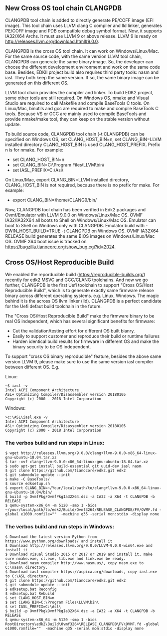 ## New Cross OS tool chain CLANGPDB

CLANGPDB tool chain is added to directly generate PE/COFF image (EFI image).
This tool chain uses LLVM clang C compiler and lld linker, generates PE/COFF
image and PDB compatible debug symbol format. Now, it supports IA32/X64 Archs.
It must use LLVM 9 or above release. LLVM 9 is ready on 
http://releases.llvm.org/download.html#9.0.0.

CLANGPDB is the cross OS tool chain. It can work on Windows/Linux/Mac. 
For the same source code, with the same version LLVM tool chain, 
CLANGPDB can generate the same binary image. So, the developer can 
choose the different development environment and work on the same 
code base. Besides, EDKII project build also requires third party 
tools: nasm and iasl. They both keep the same version. If so, the same 
binary image can be generated on this different OS.

LLVM tool chain provides the compiler and linker. To build EDK2 project, 
some other tools are still required. On Windows OS, nmake and Visual Studio 
are required to call Makefile and compile BaseTools C tools. 
On Linux/Mac, binutils and gcc are required to make and compile BaseTools 
C tools. Because VS or GCC are mainly used to compile BaseTools and provide 
nmake/make tool, they can keep on the stable version without update.

To build source code, CLANGPDB tool chain (-t CLANGPDB) can be specified
on Windows OS, set CLANG_HOST_BIN=n, set CLANG_BIN=LLVM installed directory
CLANG_HOST_BIN is used CLANG_HOST_PREFIX. Prefix n is for nmake.
For example:
*  set CLANG_HOST_BIN=n
*  set CLANG_BIN=C:\Program Files\LLVM\bin\
*  set IASL_PREFIX=C:\Asl\

On Linux/Mac, export CLANG_BIN=LLVM installed directory, CLANG_HOST_BIN is
not required, because there is no prefix for make.
For example:
*  export CLANG_BIN=/home/CLANG9/bin/

Now, CLANGPDB tool chain has been verified in Edk2 packages and Ovmf/Emulator
with LLVM 9.0.0 on Windows/Linux/Mac OS.
OVMF IA32/IA32X64 all boots to Shell on Windows/Linux/Mac OS.
Emulator can boot to Shell on Windows only with CLANGPDB.
Emulator build with -DWIN_HOST_BUILD=TRUE -t CLANGPDB on Windows OS.
OVMF IA32X64 RELEASE build generates the same BIOS images on Windows/Linux/Mac OS.
OVMF X64 boot issue is tracked on https://bugzilla.tianocore.org/show_bug.cgi?id=2024.

## Cross OS/Host Reproducible Build
We enabled the reporducible build (https://reproducible-builds.org/) recently
for edk2 MSVC and GCC/CLANG toolchains. And now we go further, CLANGPDB is the first
Uefi toolchain to support "Cross OS/Host Reproducible Build", which is to generate
exactly same firmware release binary across different operating systems.
e.g. Linux, Windows. The magic behind it is the across OS llvm linker (lld).
CLANGPDB is a perfect candidate for the Uefi defaut build toolchain in the future.

The "Cross OS/Host Reproducible Build" make the firmware binary to be real OS independent,
which has several significant benefits for firmware:
* Cut the validation/testing effort for different OS built bianry.
* Easily to support customer and reproduce their build or runtime failures
* Harden identical build results for firmware in different OS and make the binary 
  security to be OS independent.

To support "cross OS binary reproducible" feature, besides the above same version LLVM 9, 
please make sure to use the same version iasl compiler between different OS. E.g.

Linux:
```
~$ iasl -v
Intel ACPI Component Architecture
ASL+ Optimizing Compiler/Disassembler version 20180105
Copyright (c) 2000 - 2018 Intel Corporation
```

Windows:
```
>c:\ASL\iasl.exe -v
Intel ACPI Component Architecture
ASL+ Optimizing Compiler/Disassembler version 20180105
Copyright (c) 2000 - 2018 Intel Corporation
```

### The verbos build and run steps in Linux:
```
$ wget http://releases.llvm.org/9.0.0/clang+llvm-9.0.0-x86_64-linux-gnu-ubuntu-18.04.tar.xz
$ tar -xvf clang+llvm-9.0.0-x86_64-linux-gnu-ubuntu-18.04.tar.xz
$ sudo apt-get install build-essential git uuid-dev iasl nasm
$ git clone https://github.com/tianocore/edk2.git edk2
$ git submodule update --init
$ make -C BaseTools/
$ source edksetup.sh
$ export CLANG_BIN=~/Your/local/path/to/clang+llvm-9.0.0-x86_64-linux-gnu-ubuntu-18.04/bin/
$ build -p OvmfPkg/OvmfPkgIa32X64.dsc -a IA32 -a X64 -t CLANGPDB -b RELEASE
$ qemu-system-x86_64 -m 5120 -smp 1 -bios ~/your/local/path/to/edk2/Build/Ovmf3264/RELEASE_CLANGPDB/FV/OVMF.fd -global e1000.romfile=""  -machine q35 -serial mon:stdio -display none
```

### The verbos build and run steps in Windows:
```
$ Download the latest version Python from https://www.python.org/downloads/ and install it
$ Download http://releases.llvm.org/9.0.0/LLVM-9.0.0-win64.exe and install it
$ Download Visual Studio 2015 or 2017 or 2019 and install it, make sure nmake.exe, cl.exe, lib.exe and link.exe be ready.
$ Download nasm compiler http://www.nasm.us/, copy nasm.exe to C:\nasm\ directory.
$ Download iasl compiler https://acpica.org/downloads, copy iasl.exe to C:\ASL directory.
$ git clone https://github.com/tianocore/edk2.git edk2
$ git submodule update --init
$ edksetup.bat Reconfig
$ edksetup.bat Rebuild
$ set CLANG_HOST_BIN=n
$ set CLANG_BIN=C:\Program Files\LLVM\bin\
$ set IASL_PREFIX=C:\Asl\
$ build -p OvmfPkg\OvmfPkgIa32X64.dsc -a IA32 -a X64 -t CLANGPDB -b RELEASE
$ qemu-system-x86_64 -m 5120 -smp 1 -bios RootDirectory\edk2\Build\Ovmf3264\RELEASE_CLANGPDB\FV\OVMF.fd -global e1000.romfile=""  -machine q35 -serial mon:stdio -display none
```

